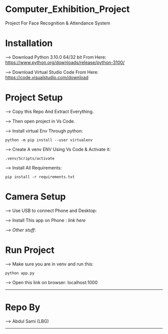 # Computer_Exhibition_Project
Project For Face Recognition & Attendance System 

# Installation 

--> Download Python 3.10.0 64/32 bit From Here:
    https://www.python.org/downloads/release/python-3100/

--> Download Virtual Studio Code From Here:
    https://code.visualstudio.com/download

# Project Setup 

--> Copy this Repo And Extract Everything.

--> Then open project in Vs Code.

--> Install virtual Env Through python:
    
```
python -m pip install --user virtualenv
```

--> Create A venv ENV Using Vs Code & Activate it:

```
.venv/Scripts/activate
```
--> Install All Requirements:

```
pip install -r requirements.txt
```

# Camera Setup

--> Use USB to connect Phone and Desktop:

--> Install This app on Phone :
    *link here*

--> *Other stuff*:

# Run Project

--> Make sure you are in venv and run this:

```
python app.py
```

--> Open this link on browser:
    localhost:1000

-----------------------------------------------------------------------------------------------------
# Repo By 

--> Abdul Sami (LBG)

-----------------------------------------------------------------------------------------------------


